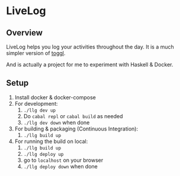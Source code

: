 # LiveLog

## Overview

LiveLog helps you log your activities throughout the day. It is a much simpler version of [toggl](https://toggl.com/).

And is actually a project for me to experiment with Haskell & Docker.

## Setup

1. Install docker & docker-compose
2. For development:
    1. `./llg dev up`
    2. Do `cabal repl` or `cabal build` as needed
    3. `./llg dev down` when done
3. For building & packaging (Continuous Integration):
	1. `./llg build up`
4. For running the build on local:
	1. `./llg build up`
	2. `./llg deploy up`
	3. go to `localhost` on your browser
	4. `./llg deploy down` when done